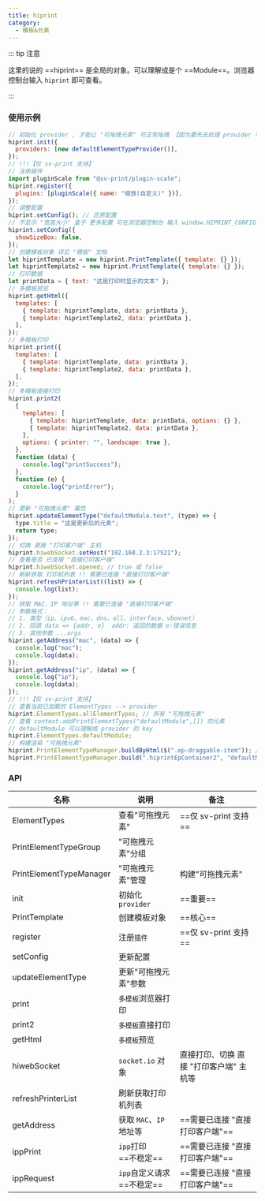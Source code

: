 ```yaml
---
title: hiprint
category:
  - 模板&元素
---
```


::: tip 注意

这里的说的 ==hiprint== 是全局的对象。可以理解成是个 ==Module==。浏览器控制台输入 `hiprint` 即可查看。

:::

### 使用示例

```js
// 初始化 provider , 才能让 "可拖拽元素" 可正常拖拽 【因为要先去处理 provider 中的 "tid"】
hiprint.init({
  providers: [new defaultElementTypeProvider()],
});
// !!!【仅 sv-print 支持】
// 注册插件
import pluginScale from "@sv-print/plugin-scale";
hiprint.register({
  plugins: [pluginScale({ name: "缩放(自定义)" })],
});
// 调整配置
hiprint.setConfig(); // 还原配置
// 不显示 "宽高大小" 盒子 更多配置 可在浏览器控制台 输入 window.HIPRINT_CONFIG 查看。
hiprint.setConfig({
  showSizeBox: false,
});
// 创建模板对象 详见 "模板" 文档
let hiprintTemplate = new hiprint.PrintTemplate({ template: {} });
let hiprintTemplate2 = new hiprint.PrintTemplate({ template: {} });
// 打印数据
let printData = { text: "这是打印时显示的文本" };
// 多模板预览
hiprint.getHtml({
  templates: [
    { template: hiprintTemplate, data: printData },
    { template: hiprintTemplate2, data: printData },
  ],
});
// 多模板打印
hiprint.print({
  templates: [
    { template: hiprintTemplate, data: printData },
    { template: hiprintTemplate2, data: printData },
  ],
});
// 多模板直接打印
hiprint.print2(
  {
    templates: [
      { template: hiprintTemplate, data: printData, options: {} },
      { template: hiprintTemplate2, data: printData },
    ],
    options: { printer: "", landscape: true },
  },
  function (data) {
    console.log("printSuccess");
  },
  function (e) {
    console.log("printError");
  }
);
// 更新 "可拖拽元素" 属性
hiprint.updateElementType("defaultModule.text", (type) => {
  type.title = "这是更新后的元素";
  return type;
});
// 切换 直接 "打印客户端" 主机
hiprint.hiwebSocket.setHost("192.168.2.3:17521");
// 查看是否 已连接 "直接打印客户端"
hiprint.hiwebSocket.opened; // true 或 false
// 刷新获取 打印机列表 !! 需要已连接 "直接打印客户端"
hiprint.refreshPrinterList((list) => {
  console.log(list);
});
// 获取 MAC、IP 地址等 !! 需要已连接 "直接打印客户端"
// 参数格式：
// 1. 类型（ip、ipv6、mac、dns、all、interface、vboxnet）
// 2. 回调 data => {addr, e}  addr: 返回的数据 e:错误信息
// 3. 其他参数 ...args
hiprint.getAddress("mac", (data) => {
  console.log("mac");
  console.log(data);
});
hiprint.getAddress("ip", (data) => {
  console.log("ip");
  console.log(data);
});
// !!!【仅 sv-print 支持】
// 查看当前已加载的 ElementTypes --> provider
hiprint.ElementTypes.allElementTypes; // 所有 "可拖拽元素"
// 查看 context.addPrintElementTypes("defaultModule",[]) 的元素
// defaultModule 可以理解成 provider 的 key
hiprint.ElementTypes.defaultModule;
// 构建渲染 "可拖拽元素"
hiprint.PrintElementTypeManager.buildByHtml($(".ep-draggable-item")); // 方式 1,完全自定义元素样式
hiprint.PrintElementTypeManager.build(".hiprintEpContainer2", "defaultModule"); // 方式 2,仅显示分组和自定义元素的标题
```

### API

| 名称                    | 说明                            | 备注                                    |
| ----------------------- | ------------------------------- | --------------------------------------- |
| ElementTypes            | 查看"可拖拽元素"                | ==仅 sv-print 支持==                    |
| PrintElementTypeGroup   | "可拖拽元素"分组                |                                         |
| PrintElementTypeManager | "可拖拽元素"管理                | 构建"可拖拽元素"                        |
| init                    | 初始化`provider`                | ==重要==                                |
| PrintTemplate           | 创建模板对象                    | ==核心==                                |
| register                | 注册`插件`                      | ==仅 sv-print 支持==                    |
| setConfig               | 更新配置                        |                                         |
| updateElementType       | 更新"可拖拽元素"参数            |                                         |
| print                   | `多模板`浏览器打印              |                                         |
| print2                  | `多模板`直接打印                |                                         |
| getHtml                 | `多模板`预览                    |                                         |
| hiwebSocket             | `socket.io` 对象                | 直接打印、切换 直接 "打印客户端" 主机等 |
| refreshPrinterList      | 刷新获取打印机列表              |                                         |
| getAddress              | 获取 `MAC`、`IP` 地址等         | ==需要已连接 "直接打印客户端"==         |
| ippPrint                | `ipp`打印 <br/>==不稳定==       | ==需要已连接 "直接打印客户端"==         |
| ippRequest              | `ipp`自定义请求 <br/>==不稳定== | ==需要已连接 "直接打印客户端"==         |
